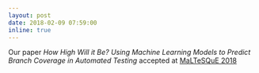 ```yaml
---
layout: post
date: 2018-02-09 07:59:00
inline: true
---
```


Our paper *How High Will it Be? Using Machine Learning Models to Predict Branch Coverage in Automated Testing* accepted at [MaLTeSQuE 2018](https://maltesque.github.io)